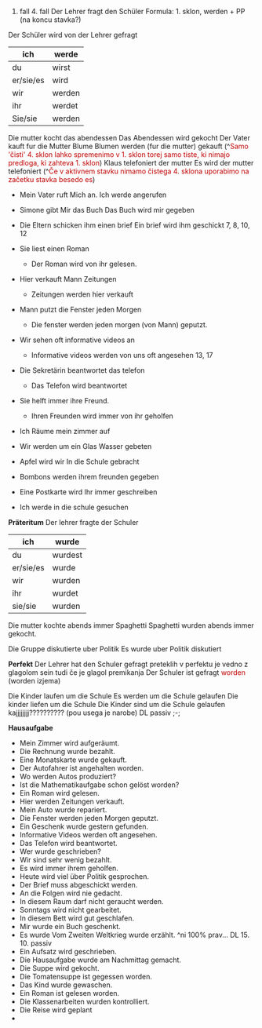 1. fall                        4. fall
Der Lehrer fragt den Schüler         Formula: 1. sklon, werden + PP (na koncu stavka?)

Der Schüler wird von der Lehrer gefragt

| ich       | werde  |
| --------- | ------ |
| du        | wirst  |
| er/sie/es | wird   |
| wir       | werden |
| ihr       | werdet |
| Sie/sie   | werden |

Die mutter kocht das abendessen
Das Abendessen wird gekocht
Der Vater kauft fur die Mutter Blume
Blumen werden (fur die mutter) gekauft
(^<font color="#c00000">Samo 'čisti' 4. sklon lahko spremenimo v 1. sklon torej samo tiste, ki nimajo predloga, ki zahteva 1. sklon</font>)
Klaus telefoniert der mutter 
Es wird der mutter telefoniert
(^<font color="#c00000">Če v aktivnem stavku nimamo čistega 4. sklona uporabimo na začetku stavka besedo es</font>)
- Mein Vater ruft Mich an.
	Ich werde angerufen
- Simone gibt Mir das Buch
    Das Buch wird mir gegeben
- Die Eltern schicken ihm einen brief
    Ein brief wird ihm geschickt 
7, 8, 10, 12
- Sie liest einen Roman
	- Der Roman wird von ihr gelesen.
- Hier verkauft Mann Zeitungen
	- Zeitungen werden hier verkauft
- Mann putzt die Fenster jeden Morgen
	- Die fenster werden jeden morgen (von Mann) geputzt. 
- Wir sehen oft informative videos an
	- Informative videos werden von uns oft angesehen
13, 17
- Die Sekretärin beantwortet das telefon
	- Das Telefon wird beantwortet
- Sie helft immer ihre Freund.
	- Ihren Freunden wird immer von ihr geholfen
- Ich Räume mein zimmer auf


- Wir werden um ein Glas Wasser gebeten
- Apfel wird wir In die Schule gebracht
- Bombons werden ihrem freunden gegeben
- Eine Postkarte wird Ihr immer geschreiben
- Ich werde in die schule gesuchen

**Präteritum**
Der lehrer fragte der Schuler

| ich       | wurde   |
| --------- | ------- |
| du        | wurdest |
| er/sie/es | wurde   |
| wir       | wurden  |
| ihr       | wurdet  |
| sie/sie   | wurden  |
Die mutter kochte abends immer Spaghetti
Spaghetti wurden abends immer gekocht.

Die Gruppe diskutierte uber Politik
Es wurde uber Politik diskutiert

**Perfekt**
Der Lehrer hat den Schuler gefragt
preteklih v perfektu je vedno z glagolom sein tudi če je glagol premikanja
Der Schuler ist gefragt <font color="#c00000">worden</font> (worden izjema)

Die Kinder laufen um die Schule
Es werden um die Schule gelaufen
Die kinder liefen um  die Schule
Die Kinder sind um die Schule gelaufen
kajjjjjjjj?????????? (pou usega je narobe)
DL passiv
;-;

**Hausaufgabe**
- Mein Zimmer wird aufgeräumt.
- Die Rechnung wurde bezahlt.
- Eine Monatskarte wurde gekauft.
- Der Autofahrer ist angehalten worden.
- Wo werden Autos produziert?
- Ist die Mathematikaufgabe schon gelöst worden?
- Ein Roman wird gelesen.
- Hier werden Zeitungen verkauft.
- Mein Auto wurde repariert.
- Die Fenster werden jeden Morgen geputzt.
- Ein Geschenk wurde gestern gefunden.
- Informative Videos werden oft angesehen.
- Das Telefon wird beantwortet.
- Wer wurde geschrieben?
- Wir sind sehr wenig bezahlt.
- Es wird immer ihrem geholfen.
- Heute wird viel über Politik gesprochen.
- Der Brief muss abgeschickt werden.
- An die Folgen wird nie gedacht.
- In diesem Raum darf nicht geraucht werden.
- Sonntags wird nicht gearbeitet.
- In diesem Bett wird gut geschlafen.
- Mir wurde ein Buch geschenkt.
- Es wurde Vom Zweiten Weltkrieg wurde erzählt.
^ni 100% prav...
DL 15. 10. passiv
- Ein Aufsatz wird geschrieben.
- Die Hausaufgabe wurde am Nachmittag gemacht.
- Die Suppe wird gekocht.
- Die Tomatensuppe ist gegessen worden.
- Das Kind wurde gewaschen.
- Ein Roman ist gelesen worden.
- Die Klassenarbeiten wurden kontrolliert.
- Die Reise wird geplant
- 